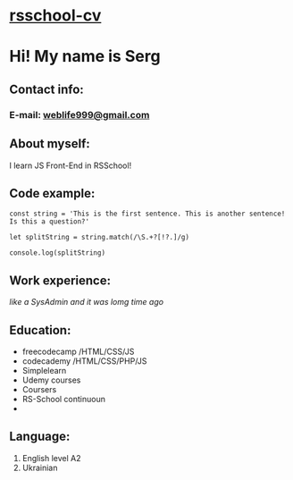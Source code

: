 # [rsschool-cv](https://somik9.github.io/rsschool-cv/)

# Hi! My name is Serg

## Contact info:
### E-mail: weblife999@gmail.com

## About myself:

I learn JS Front-End in RSSchool!

## Code example:

```
const string = 'This is the first sentence. This is another sentence! Is this a question?'

let splitString = string.match(/\S.+?[!?.]/g)

console.log(splitString)
```
## Work experience:
_like a SysAdmin and it was lomg time ago_

## Education:

* freecodecamp /HTML/CSS/JS
* codecademy /HTML/CSS/PHP/JS
* Simplelearn 
* Udemy courses
* Coursers
* RS-School continuoun
* 
## Language:
1. English level A2
2. Ukrainian 
